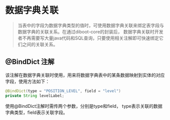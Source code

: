 # 数据字典关联

> 当表中的字段为数据字典类型的值时，可使用数据字典关联来绑定表字段与数据字典的关联关系。在通过diboot-core的封装后，
数据字典关联时开发者不再需要写大量java代码和SQL查询，只要使用相关注解即可快速绑定它们之间的关联关系。

## @BindDict 注解

该注解在数据字典关联时使用，用来将数据字典表中的某条数据映射到实体的对应字段，使用方法如下：
```java
@BindDict(type = "POSITION_LEVEL", field = "level")
private String levelLabel;
```
使用@BindDict注解时需传两个参数，分别是type和field，
type表示关联的数据字典类型，field表示关联字段。
